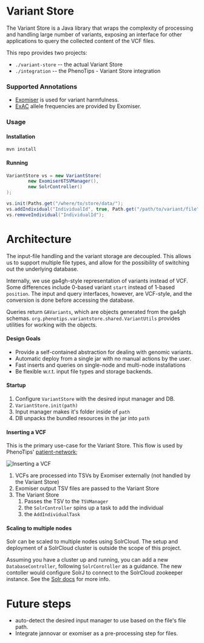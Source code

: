 Variant Store
=============

The Variant Store is a Java library that wraps the complexity of processing and
handling large number of variants, exposing an interface for other applications to query
the collected content of the VCF files. 

This repo provides two projects:

- `./variant-store` -- the actual Variant Store
- `./integration` -- the PhenoTips - Variant Store integration

### Supported Annotations

* [Exomiser](http://www.sanger.ac.uk/resources/software/exomiser/)
	is used for variant harmfulness.
* [ExAC](ftp://ftp.broadinstitute.org/pub/ExAC_release/release0.3/)
	allele frequencies are provided by Exomiser.

### Usage

#### Installation

    mvn install

#### Running

```java
VariantStore vs = new VariantStore(
		new Exomiser6TSVManager(),
		new SolrController()
);

vs.init(Paths.get("/where/to/store/data/");
vs.addIndividual("IndividualId", true, Path.get("/path/to/variant/file"));
vs.removeIndividual("IndividualId");
```

# Architecture

The input-file handling and the variant storage are decoupled. This allows us to support multiple file 
types, and allow for the possibility of switching out the underlying database. 

Internally, we use ga4gh-style representation of variants instead of VCF. Some differences include 0-based variant 
`start` instead of 1-based `position`. The input and query interfaces, however, are VCF-style, and the conversion is 
done before accessing the database.

Queries return `GAVariants`, which are objects generated from the ga4gh schemas. 
`org.phenotips.variantstore.shared.VariantUtils` provides utilities for working with the objects.

#### Design Goals

* Provide a self-contained abstraction for dealing with genomic variants.
* Automatic deploy from a single jar with no manual actions by the user.
* Fast inserts and queries on single-node and multi-node installations
* Be flexible w.r.t. input file types and storage backends.

#### Startup

1. Configure `VariantStore` with the desired input manager and DB.
2. `VariantStore.init(path)`
3. Input manager makes it's folder inside of `path`
4. DB unpacks the bundled resources in the jar into `path`

#### Inserting a VCF

This is the primary use-case for the Variant Store. This flow is used by PhenoTips' 
[patient-network](https://github.com/phenotips/patient-network);

![Inserting a VCF](https://cdn.rawgit.com/phenotips/variant-store/master/doc/inserting-diagram.svg)

1. VCFs are processed into TSVs by Exomiser externally (not handled by the Variant Store)
2. Exomiser output TSV files are passed to the Variant Store
3. The Variant Store
	1. Passes the TSV to the `TSVManager`
	2. the `SolrController` spins up a task to add the individual
	3. the `AddIndividualTask` 

#### Scaling to multiple nodes

Solr can be scaled to multiple nodes using SolrCloud. The setup and deployment of a SolrCloud cluster is outside the
scope of this project. 

Assuming you have a cluster up and running, you can add a new `DatabaseController`, following `SolrController` as a guidance. 
The new contoller would configure SolrJ to connect to the SolrCloud zookeeper instance. See the 
[Solr docs](https://cwiki.apache.org/confluence/display/solr/Using+SolrJ) for more info.

# Future steps

* auto-detect the desired input manager to use based on the file's file path.
* Integrate jannovar or exomiser as a pre-processing step for files.
